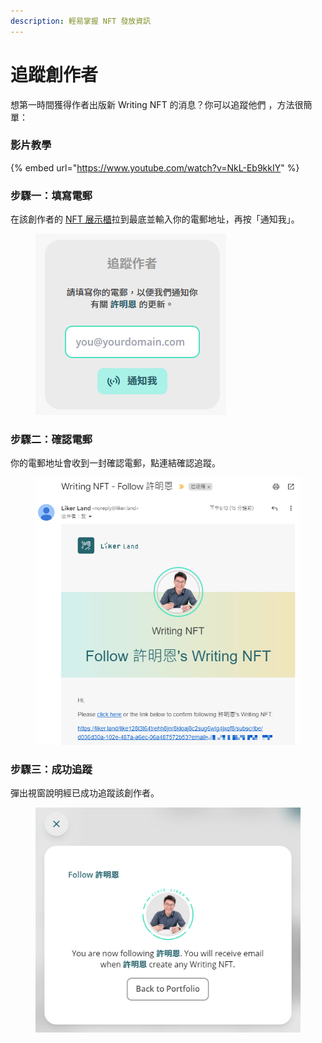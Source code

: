 ```yaml
---
description: 輕易掌握 NFT 發放資訊
---
```


# 追蹤創作者

想第一時間獲得作者出版新 Writing NFT 的消息？你可以追蹤他們 ，方法很簡單：

### 影片教學

{% embed url="https://www.youtube.com/watch?v=NkL-Eb9kkIY" %}

### 步驟一：填寫電郵

在該創作者的 [NFT 展示櫃](nft-portfolio.md)拉到最底並輸入你的電郵地址，再按「通知我」。

<figure><img src="../../.gitbook/assets/subscribe creator 1.png" alt=""><figcaption></figcaption></figure>

### 步驟二：確認電郵

你的電郵地址會收到一封確認電郵，點連結確認追蹤。

<figure><img src="../../.gitbook/assets/subscribe creator 2.png" alt=""><figcaption></figcaption></figure>

### 步驟三：成功追蹤

彈出視窗說明經已成功追蹤該創作者。

<figure><img src="../../.gitbook/assets/subscribe creator 3.png" alt=""><figcaption></figcaption></figure>
